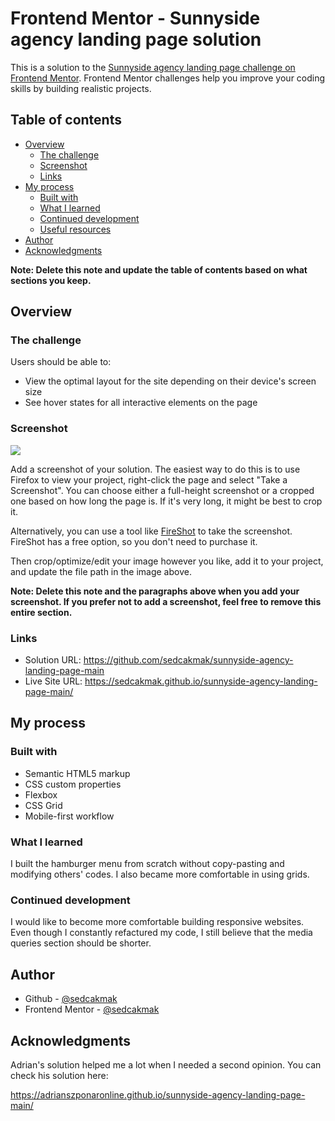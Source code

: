# Frontend Mentor - Sunnyside agency landing page solution

This is a solution to the [Sunnyside agency landing page challenge on Frontend Mentor](https://www.frontendmentor.io/challenges/sunnyside-agency-landing-page-7yVs3B6ef). Frontend Mentor challenges help you improve your coding skills by building realistic projects.

## Table of contents

- [Overview](#overview)
  - [The challenge](#the-challenge)
  - [Screenshot](#screenshot)
  - [Links](#links)
- [My process](#my-process)
  - [Built with](#built-with)
  - [What I learned](#what-i-learned)
  - [Continued development](#continued-development)
  - [Useful resources](#useful-resources)
- [Author](#author)
- [Acknowledgments](#acknowledgments)

**Note: Delete this note and update the table of contents based on what sections you keep.**

## Overview

### The challenge

Users should be able to:

- View the optimal layout for the site depending on their device's screen size
- See hover states for all interactive elements on the page

### Screenshot

![](./screenshot.jpg)

Add a screenshot of your solution. The easiest way to do this is to use Firefox to view your project, right-click the page and select "Take a Screenshot". You can choose either a full-height screenshot or a cropped one based on how long the page is. If it's very long, it might be best to crop it.

Alternatively, you can use a tool like [FireShot](https://getfireshot.com/) to take the screenshot. FireShot has a free option, so you don't need to purchase it.

Then crop/optimize/edit your image however you like, add it to your project, and update the file path in the image above.

**Note: Delete this note and the paragraphs above when you add your screenshot. If you prefer not to add a screenshot, feel free to remove this entire section.**

### Links

- Solution URL: https://github.com/sedcakmak/sunnyside-agency-landing-page-main
- Live Site URL: https://sedcakmak.github.io/sunnyside-agency-landing-page-main/

## My process

### Built with

- Semantic HTML5 markup
- CSS custom properties
- Flexbox
- CSS Grid
- Mobile-first workflow

### What I learned

I built the hamburger menu from scratch without copy-pasting and modifying others' codes. I also became more comfortable in using grids.

### Continued development

I would like to become more comfortable building responsive websites. Even though I constantly refactured my code, I still believe that the media queries section should be shorter.

## Author

- Github - [@sedcakmak](https://github.com/sedcakmak)
- Frontend Mentor - [@sedcakmak](https://www.frontendmentor.io/profile/sedcakmak)

## Acknowledgments

Adrian's solution helped me a lot when I needed a second opinion. You can check his solution here:

https://adrianszponaronline.github.io/sunnyside-agency-landing-page-main/
